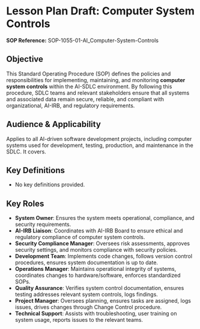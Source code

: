 # Lesson Plan Draft: Computer System Controls

**SOP Reference:** SOP-1055-01-AI_Computer-System-Controls

## Objective

This Standard Operating Procedure (SOP) defines the policies and responsibilities for implementing, maintaining, and monitoring **computer system controls** within the AI-SDLC environment. By following this procedure, SDLC teams and relevant stakeholders ensure that all systems and associated data remain secure, reliable, and compliant with organizational, AI-IRB, and regulatory requirements.

## Audience & Applicability

Applies to all AI-driven software development projects, including computer systems used for development, testing, production, and maintenance in the SDLC. It covers.

## Key Definitions

- No key definitions provided.

## Key Roles

- **System Owner**: Ensures the system meets operational, compliance, and security requirements.
- **AI-IRB Liaison**: Coordinates with AI-IRB Board to ensure ethical and regulatory compliance of computer system controls.
- **Security Compliance Manager**: Oversees risk assessments, approves security settings, and monitors compliance with security policies.
- **Development Team**: Implements code changes, follows version control procedures, ensures system documentation is up to date.
- **Operations Manager**: Maintains operational integrity of systems, coordinates changes to hardware/software, enforces standardized SOPs.
- **Quality Assurance**: Verifies system control documentation, ensures testing addresses relevant system controls, logs findings.
- **Project Manager**: Oversees planning, ensures tasks are assigned, logs issues, drives changes through Change Control procedure.
- **Technical Support**: Assists with troubleshooting, user training on system usage, reports issues to the relevant teams.


